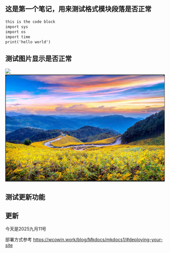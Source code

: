 ## 这是第一个笔记，用来测试格式模块段落是否正常

```
this is the code block
import sys
import os
import time
print('hello world')
```

## 测试图片显示是否正常

![](img/20250904224806.png)
![](20250904224904.png)

## 测试更新功能

更新 
--
今天是2025九月11号

部署方式参考  https://wcowin.work/blog/Mkdocs/mkdocs1/#deploying-your-site